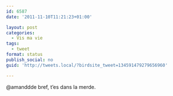 ```yaml
---
id: 6587
date: '2011-11-10T11:21:23+01:00'

layout: post
categories:
  - Vis ma vie
tags:
  - tweet
format: status
publish_social: no
guid: 'http://tweets.local/?birdsite_tweet=134591479279656960'

---
```


@amanddde bref, t’es dans la merde.